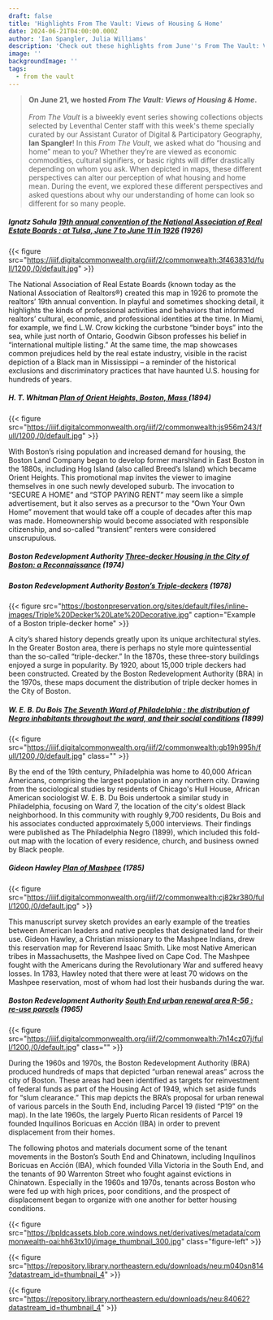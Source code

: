 ```yaml
---
draft: false
title: 'Highlights From The Vault: Views of Housing & Home'
date: 2024-06-21T04:00:00.000Z
author: 'Ian Spangler, Julia Williams'
description: 'Check out these highlights from June''s From The Vault: Views of Housing & Home'
image: ''
backgroundImage: ''
tags:
  - from the vault
---
```


> **On June 21, we hosted *From The Vault: Views of Housing & Home*.**\
> \
> *From The Vault* is a biweekly event series showing collections objects selected by Leventhal Center staff with this week's theme specially curated by our Assistant Curator of Digital & Participatory Geography, **Ian Spangler**! In this *From The Vault*, we asked what do “housing and home” mean to you? Whether they’re are viewed as economic commodities, cultural signifiers, or basic rights will differ drastically depending on whom you ask. When depicted in maps, these different perspectives can alter our perception of what housing and home mean. During the event, we explored these different perspectives and asked questions about why our understanding of home can look so different for so many people.

##### **Ignatz Sahula** *[19th annual convention of the National Association of Real Estate Boards : at Tulsa, June 7 to June 11 in 1926](https://collections.leventhalmap.org/search/commonwealth:3f4638304)* (1926)

{{< figure src="https://iiif.digitalcommonwealth.org/iiif/2/commonwealth:3f463831d/full/1200,/0/default.jpg" >}}

The National Association of Real Estate Boards (known today as the National Association of Realtors®) created this map in 1926 to promote the realtors’ 19th annual convention. In playful and sometimes shocking detail, it highlights the kinds of professional activities and behaviors that informed realtors’ cultural, economic, and professional identities at the time. In Miami, for example, we find L.W. Crow kicking the curbstone “binder boys” into the sea, while just north of Ontario, Goodwin Gibson professes his belief in “international multiple listing.” At the same time, the map showcases common prejudices held by the real estate industry, visible in the racist depiction of a Black man in Mississippi – a reminder of the historical exclusions and discriminatory practices that have haunted U.S. housing for hundreds of years.

##### **H. T. Whitman** *[Plan of Orient Heights, Boston, Mass ](https://collections.leventhalmap.org/search/commonwealth:js956m23t)*(1894)

{{< figure src="https://iiif.digitalcommonwealth.org/iiif/2/commonwealth:js956m243/full/1200,/0/default.jpg" >}}

With Boston’s rising population and increased demand for housing, the Boston Land Company began to develop former marshland in East Boston in the 1880s, including Hog Island (also called Breed’s Island) which became Orient Heights. This promotional map invites the viewer to imagine themselves in one such newly developed suburb. The invocation to “SECURE A HOME” and “STOP PAYING RENT” may seem like a simple advertisement, but it also serves as a precursor to the “Own Your Own Home” movement that would take off a couple of decades after this map was made. Homeownership would become associated with responsible citizenship, and so-called “transient” renters were considered unscrupulous.

##### Boston Redevelopment Authority [Three-decker Housing in the City of Boston: a Reconnaissance](https://bpl.bibliocommons.com/v2/record/S75C1034616) (1974)

##### Boston Redevelopment Authority [Boston’s Triple-deckers](https://bpl.bibliocommons.com/v2/record/S75C1022180) (1978)

{{< figure src="https://bostonpreservation.org/sites/default/files/inline-images/Triple%20Decker%20Late%20Decorative.jpg" caption="Example of a Boston triple-decker home" >}}

A city’s shared history depends greatly upon its unique architectural styles. In the Greater Boston area, there is perhaps no style more quintessential than the so-called “triple-decker.” In the 1870s, these three-story buildings enjoyed a surge in popularity. By 1920, about 15,000 triple deckers had been constructed. Created by the Boston Redevelopment Authority (BRA) in the 1970s, these maps document the distribution of triple decker homes in the City of Boston. 

##### W. E. B. Du Bois [The Seventh Ward of Philadelphia : the distribution of Negro inhabitants throughout the ward, and their social conditions](https://collections.leventhalmap.org/search/commonwealth:gb19h9947) (1899)

{{< figure src="https://iiif.digitalcommonwealth.org/iiif/2/commonwealth:gb19h995h/full/1200,/0/default.jpg" class="" >}}

By the end of the 19th century, Philadelphia was home to 40,000 African Americans, comprising the largest population in any northern city. Drawing from the sociological studies by residents of Chicago's Hull House, African American sociologist W. E. B. Du Bois undertook a similar study in Philadelphia, focusing on Ward 7, the location of the city's oldest Black neighborhood. In this community with roughly 9,700 residents, Du Bois and his associates conducted approximately 5,000 interviews. Their findings were published as The Philadelphia Negro (1899), which included this fold-out map with the location of every residence, church, and business owned by Black people.

##### Gideon Hawley [Plan of Mashpee](https://collections.leventhalmap.org/search/commonwealth:cj82kr37q) (1785)

{{< figure src="https://iiif.digitalcommonwealth.org/iiif/2/commonwealth:cj82kr380/full/1200,/0/default.jpg" >}}

This manuscript survey sketch provides an early example of the treaties between American leaders and native peoples that designated land for their use. Gideon Hawley, a Christian missionary to the Mashpee Indians, drew this reservation map for Reverend Isaac Smith. Like most Native American tribes in Massachusetts, the Mashpee lived on Cape Cod. The Mashpee fought with the Americans during the Revolutionary War and suffered heavy losses. In 1783, Hawley noted that there were at least 70 widows on the Mashpee reservation, most of whom had lost their husbands during the war.

##### Boston Redevelopment Authority [South End urban renewal area R-56](https://collections.leventhalmap.org/search/commonwealth:7h14cz068)[ : re-use parcels](https://collections.leventhalmap.org/search/commonwealth:7h14cz068) (1965)

{{< figure src="https://iiif.digitalcommonwealth.org/iiif/2/commonwealth:7h14cz07j/full/1200,/0/default.jpg" class="" >}}

During the 1960s and 1970s, the Boston Redevelopment Authority (BRA) produced hundreds of maps that depicted “urban renewal areas” across the city of Boston. These areas had been identified as targets for reinvestment of federal funds as part of the Housing Act of 1949, which set aside funds for “slum clearance.” This map depicts the BRA’s proposal for urban renewal of various parcels in the South End, including Parcel 19 (listed “P19” on the map). In the late 1960s, the largely Puerto Rican residents of Parcel 19 founded Inquilinos Boricuas en Acción (IBA) in order to prevent displacement from their homes.

The following photos and materials document some of the tenant movements in the Boston’s South End and Chinatown, including Inquilinos Boricuas en Acción (IBA), which founded Villa Victoria in the South End, and the tenants of 90 Warrenton Street who fought against evictions in Chinatown. Especially in the 1960s and 1970s, tenants across Boston who were fed up with high prices, poor conditions, and the prospect of displacement began to organize with one another for better housing conditions.

{{< figure src="https://bpldcassets.blob.core.windows.net/derivatives/metadata/commonwealth-oai:hh63tx10j/image_thumbnail_300.jpg" class="figure-left" >}}

{{< figure src="https://repository.library.northeastern.edu/downloads/neu:m040sn814?datastream_id=thumbnail_4" >}}

{{< figure src="https://repository.library.northeastern.edu/downloads/neu:84062?datastream_id=thumbnail_4" >}}
